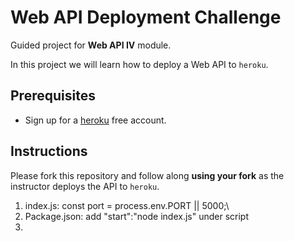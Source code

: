# Web API Deployment Challenge

Guided project for **Web API IV** module.

In this project we will learn how to deploy a Web API to `heroku`.

## Prerequisites

- Sign up for a [heroku](https://www.heroku.com/) free account.

## Instructions

Please fork this repository and follow along **using your fork** as the instructor deploys the API to `heroku`.

1. index.js: const port = process.env.PORT || 5000;\
2. Package.json: add "start":"node index.js" under script
3.
